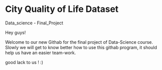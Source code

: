 # City Quality of Life Dataset
Data_science - Final_Project

Hey guys!

Welcome to our new Githab for the final project of Data-Science course.
Slowly we will get to know better how to use this githab program, it should help us have an easier team-work.

good lack to us ! :)

